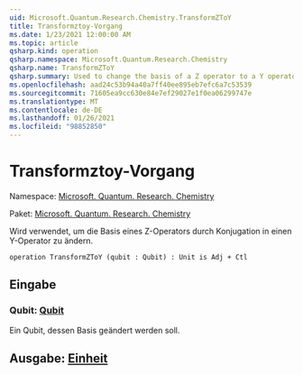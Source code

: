 ```yaml
---
uid: Microsoft.Quantum.Research.Chemistry.TransformZToY
title: Transformztoy-Vorgang
ms.date: 1/23/2021 12:00:00 AM
ms.topic: article
qsharp.kind: operation
qsharp.namespace: Microsoft.Quantum.Research.Chemistry
qsharp.name: TransformZToY
qsharp.summary: Used to change the basis of a Z operator to a Y operator by conjugation.
ms.openlocfilehash: aad24c53b94a40a7ff40ee895eb7efc6a7c53539
ms.sourcegitcommit: 71605ea9cc630e84e7ef29027e1f0ea06299747e
ms.translationtype: MT
ms.contentlocale: de-DE
ms.lasthandoff: 01/26/2021
ms.locfileid: "98852850"
---
```

# <a name="transformztoy-operation"></a>Transformztoy-Vorgang

Namespace: [Microsoft. Quantum. Research. Chemistry](xref:Microsoft.Quantum.Research.Chemistry)

Paket: [Microsoft. Quantum. Research. Chemistry](https://nuget.org/packages/Microsoft.Quantum.Research.Chemistry)


Wird verwendet, um die Basis eines Z-Operators durch Konjugation in einen Y-Operator zu ändern.

```qsharp
operation TransformZToY (qubit : Qubit) : Unit is Adj + Ctl
```


## <a name="input"></a>Eingabe

### <a name="qubit--qubit"></a>Qubit: [Qubit](xref:microsoft.quantum.lang-ref.qubit)

Ein Qubit, dessen Basis geändert werden soll.



## <a name="output--unit"></a>Ausgabe: [Einheit](xref:microsoft.quantum.lang-ref.unit)

